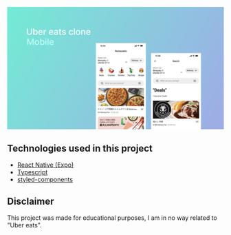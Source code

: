 ![Logo](https://raw.githubusercontent.com/nishidabruno/uber-eats-clone-mobile/main/.github/preview.jpg)

## Technologies used in this project

 - [React Native (Expo)](https://nextjs.org/)
 - [Typescript](https://www.typescriptlang.org/)
 - [styled-components](https://styled-components.com/)
  
## Disclaimer

This project was made for educational purposes, I am in no way related to "Uber eats".

  
